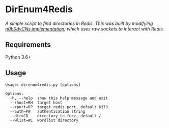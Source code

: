 # DirEnum4Redis
_A simple script to find directories in Redis.
This was built by modifying [n0b0dyCNs implementation](https://github.com/n0b0dyCN/redis-rogue-server); which uses raw sockets to interact with Redis._ 

## Requirements
Python 3.6+

## Usage
```
Usage: direnum4redis.py [options]

Options:
  -h, --help  show this help message and exit
  --rhost=RH  target host
  --rport=RP  target redis port, default 6379
  --auth=PW   authentication string
  --dir=CD    directory to fuzz, default /
  --wlist=WL  wordlist directory
```
